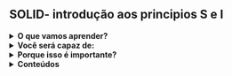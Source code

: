 ## SOLID- introdução aos principios S e I

<details>

  <summary><strong> O que vamos aprender? </strong></summary><br />
  
> SOLID é um acrônimo utilizado para memorizarmos cinco principios básicos na engenharia de software, eles são amplamente divulgados pelo programador e > escritor Robert C. Martin e tem como objetivo tornar a escrita de códigos com orientação à objetos mais simples, reutilizável, agil e padronizaods.  
  
</details>

<details>
  <summary><strong> Você será capaz de: </strong></summary><br />
  
 > - Aplicar o principio da responsabilidade única(single-responsibility principle). </br>
 > - Aplicar o principio da segregação de interfacer(interface segregation principle).
  
</details>

<details>
  <summary><strong> Porque isso é importante? </strong></summary><br />
  
> A aplicação dos  principios SOLID tornará seu código mais legivel, será mais fácil realizar testes com ele e também ajudará no reaproveitamento e 
> manutenção  do códgo.
  
</details>

<details>
  <summary><strong> Conteúdos </strong></summary><br />
  
<details>
  <summary> Single responsability principle </summary><br />

  ### <strong>O princípio da responsabilidade única</strong>
  
  O princípio da responsabilidade única talvez seja o princípio menos compreendido dos 5 princípios criados do SOLID, muito provavelmente pelo seu nome inadequado. Quando escutamos o nome princípio da responsabilidade única, tendemos a associar com as ideias sobre a criação de funções que aprendemos também com nosso “uncle bob”(Robert C. Martin) no livro Clean Code. É como se aplicássemos o princípio de que cada função deve realizar apenas uma coisa para classes, orientando para que estas devem ter também apenas uma função.
  Uma classe é uma abstração de algum objeto no mundo real, ela descreve os atributos e ações daquele objeto e se este objeto possui uma série de atributos e ações seu código não se tornará mais legível ou de fácil manutenção apenas porque você dividiu esta classe em subclasses menores. Se por um exemplo você tem a classe Tigre com atributos e as funções andar, correr, comer, beber água e dormir, você precisaria criar arquivos distintos para cada uma destas funções, tornando mais difícil para quem irá realizar a manutenção do código de encontrar todo o código escrito relacionado com a classe Tigre. 

⚠️ATENÇÃO! O SRP, ou princípio da responsabilidade única não é sobre God classes! Muito material na internet cita este princípio como um modo de evitar as chamadas God classes, classes que realizam muitas coisas e que por isso tornam-se mais complexas, mas não é deste modo como Robert C. Martin descreve este princípio no livro Clean Architecture.⚠️ 

  Pensando desta forma podemos dizer que o código abaixo respeita o princípio da responsabilidade única correto?
  
  ```typescript
public class Estudante {

     public registrarEstudante(): void {
         // lógica
     }

     public calcularResultadosDoEstudante(): void {
         // lógica
     }

     public void enviarEmail(): void {
         // lógica
     }

} 
  ```
  
  Se você pensou que sim, eu digo que você está errado! 

  Vamos pensar mais um pouco sobre a classe Estudante, provavelmente ela se refere a estudantes de uma instituição de ensino com vários departamentos que trabalham de forma independente. Muito provavelmente quem registra um novo estudante está num departamento que lida com o cadastro dos estudantes de uma forma abrangente, quem lida com os resultados dos estudantes em testes trabalha para o departamento didático e quem envia e-mails para os estudantes trabalha no departamento disciplinar. Vamos supor que o departamento disciplinar descida criar outra função para enviar e-mails quando os alunos atinjam uma nota baixa ou que o departamento de registro queira enviar um email para o aluno após ele ter se registrado. Perceba que são departamentos independentes, realizando alterações em funções e atributos que são utilizadas em conjunto. Se o departamento de registro  pedir uma alteração que quebre a lógica criada para o departamento disciplinar provavelmente isso será descoberto apenas após criarmos uma falha no software. Para resolver este tipo de problema é que foi criado o princípio da responsabilidade única, à grosso modo não podemos atender aos interesses de dois stackholders diferentes numa mesma classe e por isso a melhor forma de criar as trẽs funções do exemplo é: 

  ```typescript
public class Registro de estudante {
    public registrarEstudante(): void {
        // lógica
    }
}
public class ResultadoDeEstudante {
    public calcularResultadosDoEstudante(): void {
        // lógica
    }
}
public class EmailDeEstutante {
    public enviarEmail(): void {
        // lógica
    }
}
  
  ```
  
  No caso todas as funções compõe os dados do estudante, mas nenhuma delas sabe da existência da outra, e assim evitamos duplicações e qualquer desintendimento entre os atores da aplicação desenvolvida.
  
  
#### <strong>Não é sobre funções e sim sobre atores</strong>
  
   O princípio da responsabilidade única vem sido entendido como: 
  
  > *Um módulo deve ter uma e apenas uma, razão para mudar.*

  Neste caso a razão para mudar são os usuários e stackholders, pois os softwares mudam com razão aos intereses destes atores, e para simplificar a mensagem podemos definir o SRP como: 
  
  > *Um módulo deve ser responsável por um e apenas um ator.*
  
  Ou seja, são estes atores que definem o princípio, não podemos ter mais de um ator por módulo porque certamente os códigos tenderiam a gerar conflito com decisões que não são reconhecidas por todos os atores que estão usando aquele módulo.
  Um módulo no caso é apenas um conjunto coeso de funções e estruturas de dados, e esta coesão é a vinculação a apenas um ator, com um objetivo determinado.
  
</details>
  
<details>
 <summary> Interface segregation principle </summary><br />

  ### <strong>O princípio da segregação de interface</strong>
  
  O príncipio da segregação de interface define que uma classe deve implementar apenas funções que irá utilizar. 
    
       ```typescript
public class SócioTorcedor {
    public calcularMensalidade(): void {
        // lógica
    }
    public verBrindesConcedidos(): void {
        // lógica
    }
    public premiaçãoParaPremium(): void {
        // lógica
    }
}
  
  ```
  No caso acima temos dois sócio torcedores, member1 e member2, o membro dois é sócio torcedor prémio e ele usará todos os métodos presentes na classe SócioTorcedor, enquanto o member1 tem uma assinatura comum e nunca usará o método para os membros premium premiaçãoParaPremium. Caso o programador esteja usando uma linguagem como java, toda vez que houver uma alteração na classe SocioTorcedor no método premiaçãoParaPremium o member1 será recopilado e reimplantado sem nescecidade alguma, uma vez que este é um método não utilizado pelo member1. 
  Este problema é facilmente resolvido segregando os métodos por interface. 
  
    ```typescript
  interface ISócioTorcedorComum {
    calcularMensalidade(): void
    verBrindesConcedidos(): void
  }
  
  interface ISócioTorcedorPremium extends SócioTorcedorComum {
    premiaçãoParaPremium(): void
  }
  
  public class SócioTorcedorComum implements ISócioTorcedorComum {
    public calcularMensalidade(): void {
        // lógica
    }
    public verBrindesConcedidos(): void {
        // lógica
    }
  }
   
  public class SócioTorcedorPremium implements ISócioTorcedorPremium{
    public calcularMensalidade(): void {
        // lógica
    }
    public verBrindesConcedidos(): void {
        // lógica
    }
    public premiaçãoParaPremium(): void {
        // lógica
    }
  }
    ```
  
  
  Agora toda vez que quisermos criar uma instância de um sócio torcedor que não seja premium não teremos mais nenhuma dependência do método premiaçãoParaPremium, e assim uma alteração no mesmo não levararão instancias de SocioTorcedorComum a serem reimplantadas e rrecopiladas.
  
####<strong>Não é só uma questão de linguagens estaticamente tipadas</strong>
  
  
  A segregação de interface também pode ser utilizada para arquitetura de softawares também, pense que toda vez que se adota um framework por 
  exemplo uma alteração em recursos pode quebrar um sistema determinado, mesmo que o mesmo não utilize o recurso determinado.
  
  
</details>    
</details>



<details>
  <summary><strong> Vamos praticar! </strong></summary><br />
  
</details>


<details>
  <summary><strong> Recursos Adicionais </strong></summary><br />
 
  A principal fonte para este conteúdo é o livro Clean Arquiteture de Robert C. Martin
  https://www.youtube.com/watch?v=P9RJs4oatQM - 139 - Entenda o Single Responsibility Principle do SOLID | theWiseDev SOLID
  https://en.wikipedia.org/wiki/Single-responsibility_principle - Página da wikipédia para o princípio da responsabilidade única.
  https://en.wikipedia.org/wiki/Interface_segregation_principle - Página da wikipédia para o princípio da segregação de interface.
  https://www.youtube.com/watch?v=zHiWqnTWsn4&t=459s - Palestra de Robert C. Martin sobre os princípios do SOLID.
  
</details>

